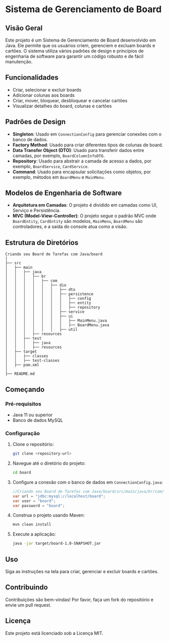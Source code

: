 # Sistema de Gerenciamento de Board

## Visão Geral

Este projeto é um Sistema de Gerenciamento de Board desenvolvido em Java. Ele permite que os usuários criem, gerenciem e excluam boards e cartões. O sistema utiliza vários padrões de design e princípios de engenharia de software para garantir um código robusto e de fácil manutenção.

## Funcionalidades

- Criar, selecionar e excluir boards
- Adicionar colunas aos boards
- Criar, mover, bloquear, desbloquear e cancelar cartões
- Visualizar detalhes do board, colunas e cartões

## Padrões de Design

- **Singleton**: Usado em `ConnectionConfig` para gerenciar conexões com o banco de dados.
- **Factory Method**: Usado para criar diferentes tipos de colunas de board.
- **Data Transfer Object (DTO)**: Usado para transferir dados entre camadas, por exemplo, `BoardColumnInfoDTO`.
- **Repository**: Usado para abstrair a camada de acesso a dados, por exemplo, `BoardService`, `CardService`.
- **Command**: Usado para encapsular solicitações como objetos, por exemplo, métodos em `BoardMenu` e `MainMenu`.

## Modelos de Engenharia de Software

- **Arquitetura em Camadas**: O projeto é dividido em camadas como UI, Serviço e Persistência.
- **MVC (Model-View-Controller)**: O projeto segue o padrão MVC onde `BoardEntity`, `CardEntity` são modelos, `MainMenu`, `BoardMenu` são controladores, e a saída do console atua como a visão.

## Estrutura de Diretórios

```
Criando seu Board de Tarefas com Java/board
│
├── src
│   ├── main
│   │   ├── java
│   │   │   ├── br
│   │   │   │   ├── com
│   │   │   │   │   ├── dio
│   │   │   │   │   │   ├── dto
│   │   │   │   │   │   ├── persistence
│   │   │   │   │   │   │   ├── config
│   │   │   │   │   │   │   ├── entity
│   │   │   │   │   │   │   ├── repository
│   │   │   │   │   │   ├── service
│   │   │   │   │   │   ├── ui
│   │   │   │   │   │   │   ├── MainMenu.java
│   │   │   │   │   │   │   ├── BoardMenu.java
│   │   │   │   │   │   ├── util
│   │   │   ├── resources
│   │   ├── test
│   │   │   ├── java
│   │   │   ├── resources
│   ├── target
│   │   ├── classes
│   │   ├── test-classes
│   ├── pom.xml
│
├── README.md
```

## Começando

### Pré-requisitos

- Java 11 ou superior
- Banco de dados MySQL

### Configuração

1. Clone o repositório:
   ```sh
   git clone <repository-url>
   ```
2. Navegue até o diretório do projeto:
   ```sh
   cd board
   ```
3. Configure a conexão com o banco de dados em `ConnectionConfig.java`:
   ```java
   //Criando seu Board de Tarefas com Java/board/src/main/java/br/com/dio/persistence/config/ConnectionConfig.java
   var url = "jdbc:mysql://localhost/board";
   var user = "board";
   var password = "board";
   ```
4. Construa o projeto usando Maven:
   ```sh
   mvn clean install
   ```
5. Execute a aplicação:
   ```sh
   java -jar target/board-1.0-SNAPSHOT.jar
   ```

## Uso

Siga as instruções na tela para criar, gerenciar e excluir boards e cartões.

## Contribuindo

Contribuições são bem-vindas! Por favor, faça um fork do repositório e envie um pull request.

## Licença

Este projeto está licenciado sob a Licença MIT.
